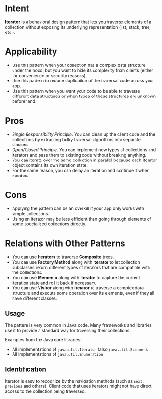 # Intent
**Iterator** is a behavioral design pattern that lets you traverse elements of a collection without exposing its underlying representation (list, stack, tree, etc.).

# Applicability
* Use this pattern when your collection has a complex data structure under the hood, but you want to hide its complexity from clients (either for convenience or security reasons).
* Use this pattern to reduce duplication of the traversal code across your app.
* Use this pattern when you want your code to be able to traverse different data structures or when types of these structures are unknown beforehand.

# Pros
* _Single Responsibility Principle_. You can clean up the client code and the collections by extracting bulky traversal algorithms into separate classes.
* _Open/Closed Principle_. You can implement new types of collections and iterators and pass them to existing code without breaking anything.
* You can iterate over the same collection in parallel because each iterator object contains its own iteration state.
* For the same reason, you can delay an iteration and continue it when needed.

# Cons
* Applying the pattern can be an overkill if your app only works with simple collections.
* Using an iterator may be less efficient than going through elements of some specialized collections directly.

# Relations with Other Patterns
* You can use **Iterators** to traverse **Composite** trees.
* You can use **Factory Method** along with **Iterator** to let collection subclasses return different types of iterators that are compatible with the collections.
* You can use **Memento** along with **Iterator** to capture the current iteration state and roll it back if necessary.
* You can use **Visitor** along with **Iterator** to traverse a complex data structure and execute some operation over its elements, even if they all have different classes.

## Usage
The pattern is very common in Java code. Many frameworks and libraries use it to provide a standard way for traversing their collections.

Examples from the Java core libraries:
* All implementations of `java.util.Iterator` (also `java.util.Scanner`).
* All implementations of `java.util.Enumeration`

## Identification
Iterator is easy to recognize by the navigation methods (such as `next`, `previous` and others). Client code that uses iterators might not have direct access to the collection being traversed.
